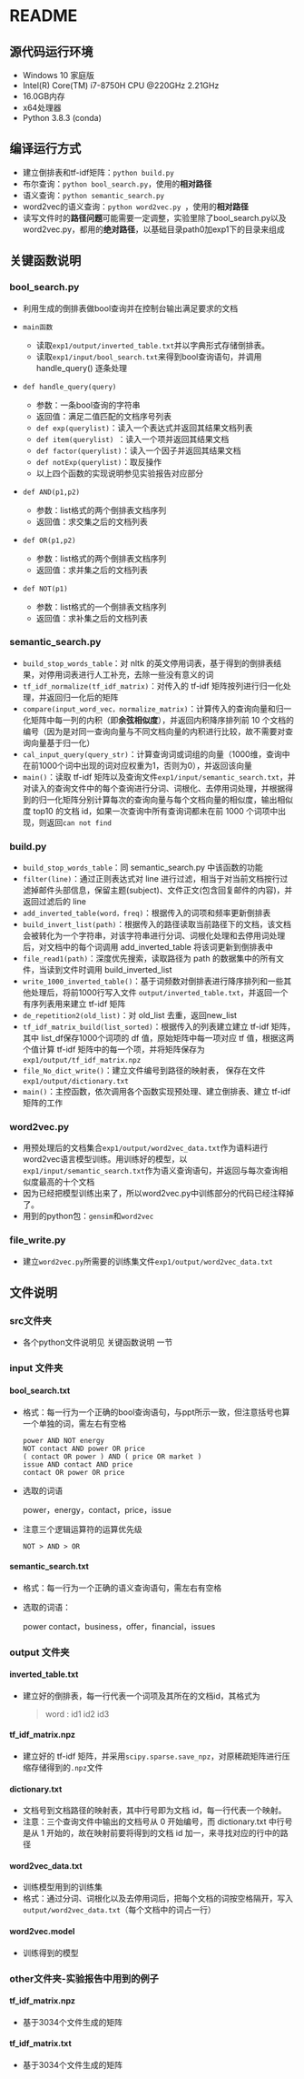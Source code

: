 # README

## 源代码运行环境

* Windows 10 家庭版
* Intel(R) Core(TM) i7-8750H CPU @220GHz 2.21GHz
* 16.0GB内存
* x64处理器
* Python 3.8.3 (conda)

## 编译运行方式

* 建立倒排表和tf-idf矩阵：`python build.py`
* 布尔查询：`python bool_search.py`，使用的**相对路径**
* 语义查询：`python semantic_search.py`
* word2vec的语义查询：`python word2vec.py `，使用的**相对路径**
* 读写文件时的**路径问题**可能需要一定调整，实验里除了bool_search.py以及word2vec.py，都用的**绝对路径**，以基础目录path0加exp1下的目录来组成

## 关键函数说明

### bool_search.py

* 利用生成的倒排表做bool查询并在控制台输出满足要求的文档
* `main函数`
  * 读取`exp1/output/inverted_table.txt`并以字典形式存储倒排表。
  * 读取`exp1/input/bool_search.txt`来得到bool查询语句，并调用handle_query() 逐条处理
* `def handle_query(query)`
  * 参数：一条bool查询的字符串
  * 返回值：满足二值匹配的文档序号列表
  * `def exp(querylist)`：读入一个表达式并返回其结果文档列表
  * `def item(querylist) `：读入一个项并返回其结果文档
  * `def factor(querylist)`：读入一个因子并返回其结果文档
  * `def notExp(querylist)`：取反操作
  * 以上四个函数的实现说明参见实验报告对应部分

* `def AND(p1,p2)`
  * 参数：list格式的两个倒排表文档序列
  * 返回值：求交集之后的文档列表
* `def OR(p1,p2)`
  * 参数：list格式的两个倒排表文档序列
  * 返回值：求并集之后的文档列表
* `def NOT(p1)`
  * 参数：list格式的一个倒排表文档序列
  * 返回值：求补集之后的文档列表

### semantic_search.py

* `build_stop_words_table`：对 nltk 的英文停用词表，基于得到的倒排表结果，对停用词表进行人工补充，去除一些没有意义的词
* `tf_idf_normalize(tf_idf_matrix)`：对传入的 tf-idf 矩阵按列进行归一化处理，并返回归一化后的矩阵
* `compare(input_word_vec，normalize_matrix)`：计算传入的查询向量和归一化矩阵中每一列的内积（即**余弦相似度**），并返回内积降序排列前 10 个文档的编号（因为是对同一查询向量与不同文档向量的内积进行比较，故不需要对查询向量基于归一化）
* `cal_input_query(query_str)`：计算查询词或词组的向量（1000维，查询中在前1000个词中出现的词对应权重为1，否则为0），并返回该向量
* `main()`：读取 tf-idf 矩阵以及查询文件`exp1/input/semantic_search.txt`，并对读入的查询文件中的每个查询进行分词、词根化、去停用词处理，并根据得到的归一化矩阵分别计算每次的查询向量与每个文档向量的相似度，输出相似度 top10 的文档 id，如果一次查询中所有查询词都未在前 1000 个词项中出现，则返回`can not find`

### build.py

* `build_stop_words_table`：同 semantic_search.py 中该函数的功能
* `filter(line)`：通过正则表达式对 line 进行过滤，相当于对当前文档按行过滤掉邮件头部信息，保留主题(subject)、文件正文(包含回复邮件的内容)，并返回过滤后的 line
* `add_inverted_table(word，freq)`：根据传入的词项和频率更新倒排表
* `build_invert_list(path)`：根据传入的路径读取当前路径下的文档，该文档会被转化为一个字符串，对该字符串进行分词、词根化处理和去停用词处理后，对文档中的每个词调用 add_inverted_table 将该词更新到倒排表中
* `file_read1(path)`：深度优先搜索，读取路径为 path 的数据集中的所有文件，当读到文件时调用 build_inverted_list
* `write_1000_inverted_table()`：基于词频数对倒排表进行降序排列和一些其他处理后，将前1000行写入文件 `output/inverted_table.txt`，并返回一个有序列表用来建立 tf-idf 矩阵
* `de_repetition2(old_list)`：对 old_list 去重，返回new_list
* `tf_idf_matrix_build(list_sorted)`：根据传入的列表建立建立 tf-idf 矩阵，其中 list_df保存1000个词项的 df 值，原始矩阵中每一项对应 tf 值，根据这两个值计算 tf-idf 矩阵中的每一个项，并将矩阵保存为`exp1/output/tf_idf_matrix.npz`
* `file_No_dict_write()`：建立文件编号到路径的映射表， 保存在文件`exp1/output/dictionary.txt`
* `main()`：主控函数，依次调用各个函数实现预处理、建立倒排表、建立 tf-idf 矩阵的工作

### word2vec.py

* 用预处理后的文档集合`exp1/output/word2vec_data.txt`作为语料进行word2vec语言模型训练。用训练好的模型，以`exp1/input/semantic_search.txt`作为语义查询语句，并返回与每次查询相似度最高的十个文档
* 因为已经把模型训练出来了，所以word2vec.py中训练部分的代码已经注释掉了。
* 用到的python包：`gensim`和`word2vec`

### file_write.py

* 建立`word2vec.py`所需要的训练集文件`exp1/output/word2vec_data.txt`



## 文件说明

### src文件夹

* 各个python文件说明见  关键函数说明  一节

### input 文件夹

#### bool_search.txt

* 格式：每一行为一个正确的bool查询语句，与ppt所示一致，但注意括号也算一个单独的词，需左右有空格

  ```
  power AND NOT energy
  NOT contact AND power OR price
  ( contact OR power ) AND ( price OR market )
  issue AND contact AND price
  contact OR power OR price
  ```

* 选取的词语

  power，energy，contact，price，issue

* 注意三个逻辑运算符的运算优先级

  `NOT > AND > OR`

#### semantic_search.txt

* 格式：每一行为一个正确的语义查询语句，需左右有空格

* 选取的词语：

  power contact，business，offer，financial，issues

  

### output 文件夹

#### inverted_table.txt

* 建立好的倒排表，每一行代表一个词项及其所在的文档id，其格式为

  > word : id1 id2 id3 

#### tf_idf_matrix.npz

* 建立好的 tf-idf 矩阵，并采用`scipy.sparse.save_npz`，对原稀疏矩阵进行压缩存储得到的`.npz`文件

#### dictionary.txt

* 文档号到文档路径的映射表，其中行号即为文档 id，每一行代表一个映射。
* 注意：三个查询文件中输出的文档号从 0 开始编号，而 dictionary.txt 中行号是从 1 开始的，故在映射前要将得到的文档 id 加一，来寻找对应的行中的路径

#### word2vec_data.txt

* 训练模型用到的训练集
* 格式：通过分词、词根化以及去停用词后，把每个文档的词按空格隔开，写入`output/word2vec_data.txt`（每个文档中的词占一行）

#### word2vec.model

* 训练得到的模型

### other文件夹-实验报告中用到的例子

#### tf_idf_matrix.npz

* 基于3034个文件生成的矩阵

#### tf_idf_matrix.txt

* 基于3034个文件生成的矩阵

